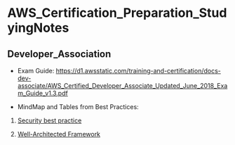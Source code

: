 # AWS_Certification_Preparation_StudyingNotes

## Developer_Association
* Exam Guide: https://d1.awsstatic.com/training-and-certification/docs-dev-associate/AWS_Certified_Developer_Associate_Updated_June_2018_Exam_Guide_v1.3.pdf

* MindMap and Tables from Best Practices:
1. [Security best practice](https://github.com/mikoSL/AWS_Certifications/tree/master/AWS_Certified_Developer_Associate/AWS_Security_Best_Practices)

2. [Well-Architected Framework](https://github.com/mikoSL/AWS_Certifications/tree/master/AWS_Certified_Developer_Associate/AWS_Well_Architected_Framework)
